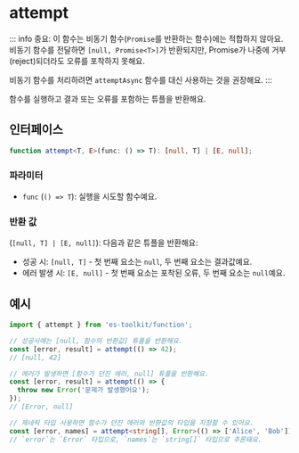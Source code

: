 # attempt

::: info
중요: 이 함수는 비동기 함수(`Promise`를 반환하는 함수)에는 적합하지 않아요.
비동기 함수를 전달하면 `[null, Promise<T>]`가 반환되지만, Promise가
나중에 거부(reject)되더라도 오류를 포착하지 못해요.

비동기 함수를 처리하려면 `attemptAsync` 함수를 대신 사용하는 것을 권장해요.
:::

함수를 실행하고 결과 또는 오류를 포함하는 튜플을 반환해요.

## 인터페이스

```typescript
function attempt<T, E>(func: () => T): [null, T] | [E, null];
```

### 파라미터

- `func` (`() => T`): 실행을 시도할 함수예요.

### 반환 값

(`[null, T] | [E, null]`): 다음과 같은 튜플을 반환해요:

- 성공 시: `[null, T]` - 첫 번째 요소는 `null`, 두 번째 요소는 결과값예요.
- 에러 발생 시: `[E, null]` - 첫 번째 요소는 포착된 오류, 두 번째 요소는 `null`예요.

## 예시

```typescript
import { attempt } from 'es-toolkit/function';

// 성공시에는 [null, 함수의 반환값] 튜플을 반환해요.
const [error, result] = attempt(() => 42);
// [null, 42]

// 에러가 발생하면 [함수가 던진 에러, null] 튜플을 반환해요.
const [error, result] = attempt(() => {
  throw new Error('문제가 발생했어요');
});
// [Error, null]

// 제네릭 타입 사용하면 함수가 던진 에러와 반환값의 타입을 지정할 수 있어요.
const [error, names] = attempt<string[], Error>(() => ['Alice', 'Bob']);
// `error`는 `Error` 타입으로, `names`는 `string[]` 타입으로 추론돼요.
```
